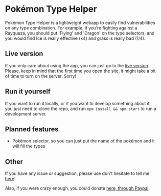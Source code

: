 # Pokémon Type Helper

Pokémon Type Helper is a lightweight webapp to easily find vulnerabilities on any type combination. For example, if you're fighting against a Rayquaza, you should put 'Flying' and 'Dragon' on the type selectors, and you would find Ice is really effective (x4) and grass is really bad (1/4).

## Live version

If you only care about using the app, you can just go to the [live version](http://pokemon-type-helper.herokuapp.com/). Please, keep in mind that the first time you open the site, it might take a bit of time to turn on the server. Sorry!

## Run it yourself

If you want to run it locally, or if you want to develop something about it, you just need to clone the repo, and run `npm install && npm start` to run a development server.

## Planned features

- Pokémon selector, so you can just put the name of the pokémon and it will fill the types

## Other

If you have any issue or suggestion, please use don't hesitate to tell me [here](https://github.com/Kerberos9/pokemon-type-helper/issues)!

Also, if you were crazy enough, you could donate [here, through Paypal](https://www.paypal.me/Kashbel).
